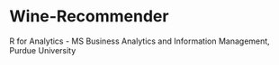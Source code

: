 # Wine-Recommender
R for Analytics - MS Business Analytics and Information Management, Purdue University
